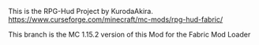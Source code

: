 This is the RPG-Hud Project by KurodaAkira.
<br>https://www.curseforge.com/minecraft/mc-mods/rpg-hud-fabric/
<p>This branch is the MC 1.15.2 version of this Mod for the Fabric Mod Loader
